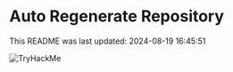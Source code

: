 # Auto Regenerate Repository

This README was last updated: 2024-08-19 16:45:51

 ![TryHackMe](https://tryhackme.com/badge/533634)